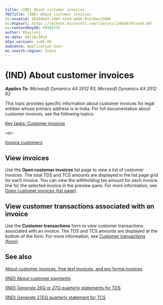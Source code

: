 ```yaml
---
title: (IND) About customer invoices
TOCTitle: (IND) About customer invoices
ms:assetid: 48244b93-c00f-4244-addb-931c8acc5606
ms:mtpsurl: https://technet.microsoft.com/library/JJ664670(v=AX.60)
ms:contentKeyID: 49385737
author: Khairunj
ms.date: 04/18/2014
mtps_version: v=AX.60
audience: Application User
ms.search.region: India
---
```


# (IND) About customer invoices 


_**Applies To:** Microsoft Dynamics AX 2012 R3, Microsoft Dynamics AX 2012 R2_

This topic provides specific information about customer invoices for legal entities whose primary address is in India. For full documentation about customer invoices, see the following topics:

[Key tasks: Customer invoices](key-tasks-customer-invoices.md)

–or–

[Invoice customers](invoice-customers.md)

## View invoices

Use the **Open customer invoices** list page to view a list of customer invoices. The total TDS and TCS amounts are displayed in the list page grid for each invoice. You can view the withholding tax amount for each invoice line for the selected invoice in the preview pane. For more information, see [Open customer invoices (list page)](https://technet.microsoft.com/library/hh454994\(v=ax.60\)).

## View customer transactions associated with an invoice

Use the **Customer transactions** form to view customer transactions associated with an invoice. The TDS and TCS amounts are displayed at the bottom of the form. For more information, see [Customer transactions (form)](https://technet.microsoft.com/library/aa634902\(v=ax.60\)).

## See also

[About customer invoices, free text invoices, and pro forma invoices](about-customer-invoices-free-text-invoices-and-pro-forma-invoices.md)

[(IND) About customer payments](ind-about-customer-payments.md)

[(IND) Generate 26Q or 27Q quarterly statements for TDS](ind-generate-26q-or-27q-quarterly-statements-for-tds.md)

[(IND) Generate 27EQ quarterly statement for TCS](ind-generate-27eq-quarterly-statement-for-tcs.md)

  


